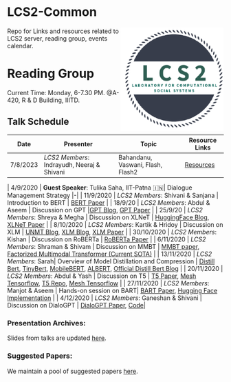 # LCS2-Common
<img src="misc/34369760.png" width="240" align="right">

Repo for Links and resources related to LCS2 server, reading group, events calendar.

# Reading Group
Current Time: Monday, 6-7.30 PM. @A-420, R & D Building, IIITD.

## Talk Schedule

| Date       | Presenter     |  Topic     | Resource Links |
|-------------|--------|--------|---------|
| 7/8/2023 | *LCS2 Members*:  Indrayudh, Neeraj & Shivani | Bahandanu, Vaswani, Flash, Flash2  | [Resources](https://drive.google.com/drive/u/0/folders/15U4-pSqbfkhlLWrzzfbj4uuT-96XWKDO)


| 4/9/2020 | **Guest Speaker**: Tulika Saha, IIT-Patna :india:| Dialogue Management Strategy |-|
| 11/9/2020 | *LCS2 Members*: Shivani & Sanjana | Introduction to BERT | [BERT Paper](https://arxiv.org/pdf/1810.04805.pdf) |
| 18/9/20 | *LCS2 Members*: Abdul & Aseem | Discussion on GPT |[GPT Blog](https://huggingface.co/transformers/model_doc/gpt.html), [GPT Paper](https://cdn.openai.com/research-covers/language-unsupervised/language_understanding_paper.pdf) |
| 25/9/20 | *LCS2 Members*: Shreya & Megha | Discussion on XLNeT | [HuggingFace Blog](https://huggingface.co/transformers/model_doc/xlnet.html), [XLNeT Paper](https://arxiv.org/abs/1906.08237) |
| 8/10/2020 | *LCS2 Members*: Kartik & Hridoy | Discussion on XLM | [UNMT Blog](https://yashuseth.blog/2019/03/03/how-can-unsupervised-neural-machine-translation-work/), [XLM Blog](https://towardsdatascience.com/xlm-cross-lingual-language-model-33c1fd1adf82), [XLM Paper](https://arxiv.org/abs/1911.02116) |
| 30/10/2020 | *LCS2 Members*: Kishan | Discussion on RoBERTa  | [RoBERTa Paper](https://arxiv.org/abs/1907.11692)  |
| 6/11/2020 | *LCS2 Members*: Shraman & Shivam | Discussion on MMBT | [MMBT paper](https://arxiv.org/abs/1909.02950), [Factorized Multimodal Transformer (Current SOTA)](https://openreview.net/attachment?id=BJxD11HFDS&name=original_pdf)  |
| 13/11/2020 | *LCS2 Members*: Sarah| Overview of Model Distillation and Compression | [Distill Bert](https://arxiv.org/pdf/1910.01108.pdf), [TinyBert](https://openreview.net/attachment?id=rJx0Q6EFPB&name=original_pdf), [MobileBERT](https://arxiv.org/abs/2004.02984), [ALBERT](https://arxiv.org/pdf/1909.11942.pdf), [Official Distill Bert Blog](https://medium.com/huggingface/distilbert-8cf3380435b5) |
| 20/11/2020 | *LCS2 Members*: Abdul & Yash | Discussion on T5 | [T5 Paper](https://arxiv.org/pdf/1910.10683.pdf), [Mesh Tensorflow](https://arxiv.org/abs/1811.02084), [T5 Repo](https://github.com/google-research/text-to-text-transfer-transformer), [Mesh Tensorflow](https://github.com/tensorflow/mesh) |
| 27/11/2020 | *LCS2 Members*: Manjot & Aseem | Hands-on session on BART| [BART Paper](https://ai.facebook.com/research/publications/bart-denoising-sequence-to-sequence-pre-training-for-natural-language-generation-translation-and-comprehension/), [Hugging Face Implementation](https://huggingface.co/transformers/model_doc/bart.html) |
| 4/12/2020 | *LCS2 Members*:  Ganeshan & Shivani | Discussion on DialoGPT | [DialoGPT Paper](https://arxiv.org/abs/1911.00536), [Code](https://huggingface.co/transformers/model_doc/dialogpt.html)|





### Presentation Archives:
Slides from talks are updated [here](https://drive.google.com/drive/folders/1__p6NWTCM2qAqBhSuE7XsdXMZAnUrFQk).
### Suggested Papers:
We maintain a pool of suggested papers [here](https://docs.google.com/spreadsheets/d/1SMzWuNEBQVDKY94v--ciUuyya3NMdlWnt-qtqbUueMM/edit?usp=sharing).
